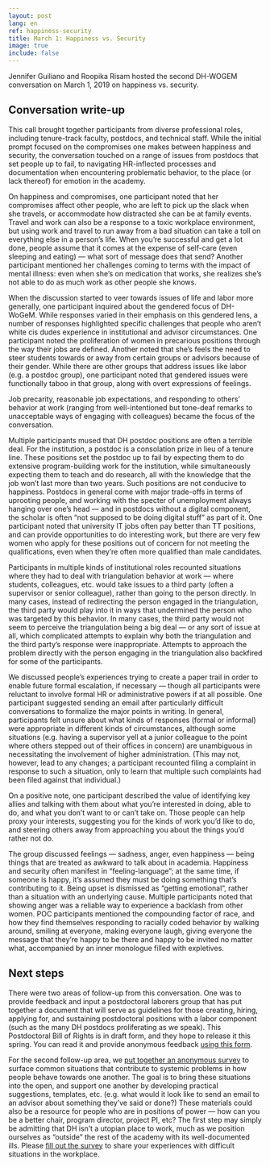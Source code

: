 ```yaml
---
layout: post
lang: en
ref: happiness-security
title: March 1: Happiness vs. Security
image: true
include: false
---
```


Jennifer Guiliano and Roopika Risam hosted the second DH-WOGEM conversation on March 1, 2019 on happiness vs. security.

<!-- Read more -->
## Conversation write-up
This call brought together participants from diverse professional roles, including tenure-track faculty, postdocs, and technical staff. While the initial prompt focused on the compromises one makes between happiness and security, the conversation touched on a range of issues from postdocs that set people up to fail, to navigating HR-inflected processes and documentation when encountering problematic behavior, to the place (or lack thereof) for emotion in the academy.

On happiness and compromises, one participant noted that her compromises affect other people, who are left to pick up the slack when she travels, or accommodate how distracted she can be at family events. Travel and work can also be a response to a toxic workplace environment, but using work and travel to run away from a bad situation can take a toll on everything else in a person’s life. When you’re successful and get a lot done, people assume that it comes at the expense of self-care (even sleeping and eating) — what sort of message does that send? Another participant mentioned her challenges coming to terms with the impact of mental illness: even when she’s on medication that works, she realizes she’s not able to do as much work as other people she knows.

When the discussion started to veer towards issues of life and labor more generally, one participant inquired about the gendered focus of DH-WoGeM. While responses varied in their emphasis on this gendered lens, a number of responses highlighted specific challenges that people who aren’t white cis dudes experience in institutional and advisor circumstances. One participant noted the proliferation of women in precarious positions through the way their jobs are defined. Another noted that she’s feels the need to steer students towards or away from certain groups or advisors because of their gender. While there are other groups that address issues like labor (e.g. a postdoc group), one participant noted that gendered issues were functionally taboo in that group, along with overt expressions of feelings.

Job precarity, reasonable job expectations, and responding to others’ behavior at work (ranging from well-intentioned but tone-deaf remarks to unacceptable ways of engaging with colleagues) became the focus of the conversation.

Multiple participants mused that DH postdoc positions are often a terrible deal. For the institution, a postdoc is a consolation prize in lieu of a tenure line. These positions set the postdoc up to fail by expecting them to do extensive program-building work for the institution, while simultaneously expecting them to teach and do research, all with the knowledge that the job won’t last more than two years. Such positions are not conducive to happiness. Postdocs in general come with major trade-offs in terms of uprooting people, and working with the specter of unemployment always hanging over one’s head — and in postdocs without a digital component, the scholar is often “not supposed to be doing digital stuff” as part of it. One participant noted that university IT jobs often pay better than TT positions, and can provide opportunities to do interesting work, but there are very few women who apply for these positions out of concern for not meeting the qualifications, even when they’re often more qualified than male candidates.

Participants in multiple kinds of institutional roles recounted situations where they had to deal with triangulation behavior at work — where students, colleagues, etc. would take issues to a third party (often a supervisor or senior colleague), rather than going to the person directly. In many cases, instead of redirecting the person engaged in the triangulation, the third party would play into it in ways that undermined the person who was targeted by this behavior. In many cases, the third party would not seem to perceive the triangulation being a big deal — or any sort of issue at all, which complicated attempts to explain why both the triangulation and the third party’s response were inappropriate. Attempts to approach the problem directly with the person engaging in the triangulation also backfired for some of the participants.

We discussed people’s experiences trying to create a paper trail in order to enable future formal escalation, if necessary — though all participants were reluctant to involve formal HR or administrative powers if at all possible. One participant suggested sending an email after particularly difficult conversations to formalize the major points in writing. In general, participants felt unsure about what kinds of responses (formal or informal) were appropriate in different kinds of circumstances, although some situations (e.g. having a supervisor yell at a junior colleague to the point where others stepped out of their offices in concern) are unambiguous in necessitating the involvement of higher administration. (This may not, however, lead to any changes; a participant recounted filing a complaint in response to such a situation, only to learn that multiple such complaints had been filed against that individual.)

On a positive note, one participant described the value of identifying key allies and talking with them about what you’re interested in doing, able to do, and what you don’t want to or can’t take on. Those people can help proxy your interests, suggesting you for the kinds of work you’d like to do, and steering others away from approaching you about the things you’d rather not do.

The group discussed feelings — sadness, anger, even happiness — being things that are treated as awkward to talk about in academia. Happiness and security often manifest in “feeling-language”; at the same time, if someone is happy, it’s assumed they must be doing something that’s contributing to it. Being upset is dismissed as “getting emotional”, rather than a situation with an underlying cause. Multiple participants noted that showing anger was a reliable way to experience a backlash from other women. POC participants mentioned the compounding factor of race, and how they find themselves responding to racially coded behavior by walking around, smiling at everyone, making everyone laugh, giving everyone the message that they’re happy to be there and happy to be invited no matter what, accompanied by an inner monologue filled with expletives.

## Next steps
There were two areas of follow-up from this conversation. One was to provide feedback and input a postdoctoral laborers group that has put together a document that will serve as guidelines for those creating, hiring, applying for, and sustaining postdoctoral positions with a labor component (such as the many DH postdocs proliferating as we speak). This Postdoctoral Bill of Rights is in draft form, and they hope to release it this spring. You can read it and provide anonymous feedback [using this form](https://docs.google.com/forms/d/e/1FAIpQLSeawEGQhzKmVr83L3nOnW70gJZJuM4T3csQoiuG-8Y062CPSw/viewform).


For the second follow-up area, we [put together an anonymous survey](https://iu.co1.qualtrics.com/jfe/form/SV_738raE3W2nXEjyJ) to surface common situations that contribute to systemic problems in how people behave towards one another. The goal is to bring these situations into the open, and support one another by developing practical suggestions, templates, etc.  (e.g. what would it look like to send an email to an advisor about something they’ve said or done?) These materials could also be a resource for people who are in positions of power — how can you be a better chair, program director, project PI, etc? The first step may simply be admitting that DH isn’t a utopian place to work, much as we position ourselves as “outside” the rest of the academy with its well-documented ills.  Please [fill out the survey](https://iu.co1.qualtrics.com/jfe/form/SV_738raE3W2nXEjyJ) to share your experiences with difficult situations in the workplace.